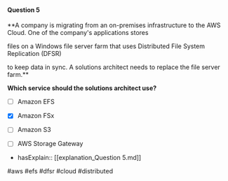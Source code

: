 #### Question  5


**A company is migrating from an on-premises infrastructure to the AWS Cloud. One of the company's applications stores

files on a Windows file server farm that uses Distributed File System Replication (DFSR)

to keep data in sync. A solutions architect needs to replace the file server farm.**


**Which service should the solutions architect use?**


- [ ] Amazon EFS


- [x] Amazon FSx


- [ ] Amazon S3


- [ ] AWS Storage Gateway



- hasExplain:: [[explanation_Question  5.md]]

#aws #efs #dfsr #cloud #distributed 